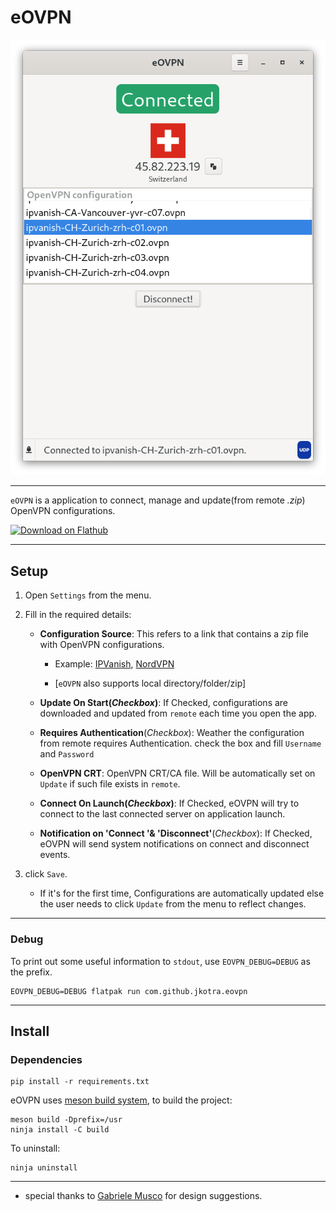 # eOVPN

<div align="center">

<img src="static/connected.png" alt="eOVPN">


</div>

---

`eOVPN` is a application to connect, manage and update(from remote <i>.zip</i>) OpenVPN configurations.

<a href='https://flathub.org/apps/details/com.github.jkotra.eovpn'><img width='240' alt='Download on Flathub' src='https://flathub.org/assets/badges/flathub-badge-en.png'/></a>

---

## Setup

1. Open `Settings` from the menu.
2. Fill in the required details:
    * **Configuration Source**: This refers to a link that contains a zip file with OpenVPN configurations. 
        * Example: [IPVanish](https://www.ipvanish.com/software/configs/configs.zip), [NordVPN](https://downloads.nordcdn.com/configs/archives/servers/ovpn.zip)

        * [`eOVPN` also supports local directory/folder/zip]

    * **Update On Start(*Checkbox*)**: If Checked, configurations are downloaded and updated from `remote` each time you open the app.
    
    * **Requires Authentication**(*Checkbox*): Weather the configuration from remote requires Authentication. check the box and fill `Username` and `Password`

    * **OpenVPN CRT**: OpenVPN CRT/CA file. Will be automatically set on `Update` if such file exists in `remote`.

    * **Connect On Launch(*Checkbox*)**: If Checked, eOVPN will try to connect to the last connected server on application launch.

    * **Notification on 'Connect '& 'Disconnect'**(*Checkbox*): If Checked, eOVPN will send system notifications on connect and disconnect events.


3. click `Save`.
    * If it's for the first time, Configurations are automatically updated else the user needs to click `Update` from the menu to reflect changes.

---

### Debug

To print out some useful information to `stdout`, use `EOVPN_DEBUG=DEBUG` as the prefix.

```
EOVPN_DEBUG=DEBUG flatpak run com.github.jkotra.eovpn
```

---

## Install

### Dependencies

```
pip install -r requirements.txt
```

eOVPN uses [meson build system](https://mesonbuild.com/), to build the project:

```
meson build -Dprefix=/usr
ninja install -C build
```

To uninstall:
```
ninja uninstall
```

---

* special thanks to [Gabriele Musco](https://gitlab.gnome.org/GabMus) for design suggestions.
